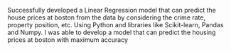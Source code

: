 Successfully developed a Linear Regression model that can predict the house prices at boston from the data by considering the crime rate, property position, etc. Using Python and libraries like Scikit-learn, Pandas and Numpy.
I was able to develop a model that can predict the housing prices at boston with maximum accuracy
